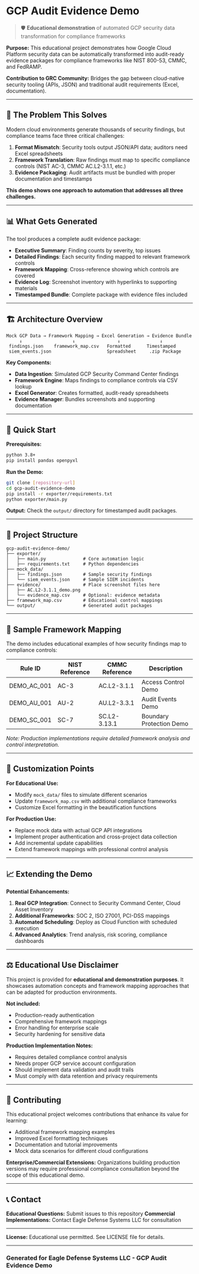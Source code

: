# GCP Audit Evidence Demo

> 🛡️ **Educational demonstration** of automated GCP security data transformation for compliance frameworks

**Purpose:** This educational project demonstrates how Google Cloud Platform security data can be automatically transformed into audit-ready evidence packages for compliance frameworks like NIST 800-53, CMMC, and FedRAMP.

**Contribution to GRC Community:** Bridges the gap between cloud-native security tooling (APIs, JSON) and traditional audit requirements (Excel, documentation).

---

## 🎯 The Problem This Solves

Modern cloud environments generate thousands of security findings, but compliance teams face three critical challenges:

1. **Format Mismatch**: Security tools output JSON/API data; auditors need Excel spreadsheets
2. **Framework Translation**: Raw findings must map to specific compliance controls (NIST AC-3, CMMC AC.L2-3.1.1, etc.)
3. **Evidence Packaging**: Audit artifacts must be bundled with proper documentation and timestamps

**This demo shows one approach to automation that addresses all three challenges.**

---

## 📊 What Gets Generated

The tool produces a complete audit evidence package:

- **Executive Summary**: Finding counts by severity, top issues
- **Detailed Findings**: Each security finding mapped to relevant framework controls  
- **Framework Mapping**: Cross-reference showing which controls are covered
- **Evidence Log**: Screenshot inventory with hyperlinks to supporting materials
- **Timestamped Bundle**: Complete package with evidence files included

---

## 🏗️ Architecture Overview

```
Mock GCP Data → Framework Mapping → Excel Generation → Evidence Bundle
     ↓                   ↓                ↓               ↓
 findings.json    framework_map.csv   Formatted      Timestamped
 siem_events.json                     Spreadsheet     .zip Package
```

**Key Components:**

- **Data Ingestion**: Simulated GCP Security Command Center findings
- **Framework Engine**: Maps findings to compliance controls via CSV lookup
- **Excel Generator**: Creates formatted, audit-ready spreadsheets
- **Evidence Manager**: Bundles screenshots and supporting documentation

---

## 🚀 Quick Start

**Prerequisites:**

```bash
python 3.8+
pip install pandas openpyxl
```

**Run the Demo:**

```bash
git clone [repository-url]
cd gcp-audit-evidence-demo
pip install -r exporter/requirements.txt
python exporter/main.py
```

**Output:** Check the `output/` directory for timestamped audit packages.

---

## 📂 Project Structure

```
gcp-audit-evidence-demo/
├── exporter/
│   ├── main.py              # Core automation logic
│   ├── requirements.txt     # Python dependencies
├── mock_data/
│   ├── findings.json        # Sample security findings
│   └── siem_events.json     # Sample SIEM incidents  
├── evidence/                # Place screenshot files here
│   ├── AC.L2-3.1.1_demo.png
│   └── evidence_map.csv     # Optional: evidence metadata
├── framework_map.csv        # Educational control mappings
└── output/                  # Generated audit packages
```

---

## 🎨 Sample Framework Mapping

The demo includes educational examples of how security findings map to compliance controls:

| Rule ID | NIST Reference | CMMC Reference | Description |
|---------|---------------|----------------|-------------|
| DEMO_AC_001 | AC-3 | AC.L2-3.1.1 | Access Control Demo |
| DEMO_AU_001 | AU-2 | AU.L2-3.3.1 | Audit Events Demo |
| DEMO_SC_001 | SC-7 | SC.L2-3.13.1 | Boundary Protection Demo |

*Note: Production implementations require detailed framework analysis and control interpretation.*

---

## 🔧 Customization Points

**For Educational Use:**

- Modify `mock_data/` files to simulate different scenarios
- Update `framework_map.csv` with additional compliance frameworks
- Customize Excel formatting in the beautification functions

**For Production Use:**

- Replace mock data with actual GCP API integrations
- Implement proper authentication and cross-project data collection
- Add incremental update capabilities
- Extend framework mappings with professional control analysis

---

## 📈 Extending the Demo

**Potential Enhancements:**

1. **Real GCP Integration**: Connect to Security Command Center, Cloud Asset Inventory
2. **Additional Frameworks**: SOC 2, ISO 27001, PCI-DSS mappings
3. **Automated Scheduling**: Deploy as Cloud Function with scheduled execution
4. **Advanced Analytics**: Trend analysis, risk scoring, compliance dashboards

---

## ⚖️ Educational Use Disclaimer

This project is provided for **educational and demonstration purposes**. It showcases automation concepts and framework mapping approaches that can be adapted for production environments.

**Not included:**

- Production-ready authentication
- Comprehensive framework mappings
- Error handling for enterprise scale
- Security hardening for sensitive data

**Production Implementation Notes:**

- Requires detailed compliance control analysis
- Needs proper GCP service account configuration  
- Should implement data validation and audit trails
- Must comply with data retention and privacy requirements

---

## 🤝 Contributing

This educational project welcomes contributions that enhance its value for learning:

- Additional framework mapping examples
- Improved Excel formatting techniques
- Documentation and tutorial improvements
- Mock data scenarios for different cloud configurations

**Enterprise/Commercial Extensions:** Organizations building production versions may require professional compliance consultation beyond the scope of this educational demo.

---

## 📞 Contact

**Educational Questions:** Submit issues to this repository
**Commercial Implementations:** Contact Eagle Defense Systems LLC for consultation

---

**License:** Educational use permitted. See LICENSE file for details.

---

### Generated for Eagle Defense Systems LLC - GCP Audit Evidence Demo
